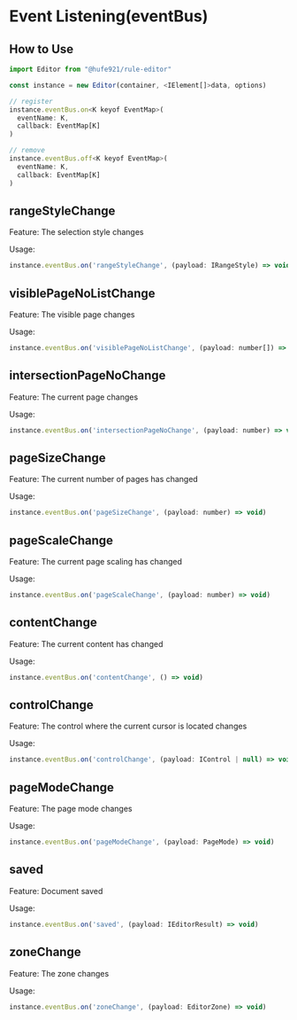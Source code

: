 # Event Listening(eventBus)

## How to Use

```javascript
import Editor from "@hufe921/rule-editor"

const instance = new Editor(container, <IElement[]>data, options)

// register
instance.eventBus.on<K keyof EventMap>(
  eventName: K,
  callback: EventMap[K]
)

// remove
instance.eventBus.off<K keyof EventMap>(
  eventName: K,
  callback: EventMap[K]
)
```

## rangeStyleChange

Feature: The selection style changes

Usage:

```javascript
instance.eventBus.on('rangeStyleChange', (payload: IRangeStyle) => void)
```

## visiblePageNoListChange

Feature: The visible page changes

Usage:

```javascript
instance.eventBus.on('visiblePageNoListChange', (payload: number[]) => void)
```

## intersectionPageNoChange

Feature: The current page changes

Usage:

```javascript
instance.eventBus.on('intersectionPageNoChange', (payload: number) => void)
```

## pageSizeChange

Feature: The current number of pages has changed

Usage:

```javascript
instance.eventBus.on('pageSizeChange', (payload: number) => void)
```

## pageScaleChange

Feature: The current page scaling has changed

Usage:

```javascript
instance.eventBus.on('pageScaleChange', (payload: number) => void)
```

## contentChange

Feature: The current content has changed

Usage:

```javascript
instance.eventBus.on('contentChange', () => void)
```

## controlChange

Feature: The control where the current cursor is located changes

Usage:

```javascript
instance.eventBus.on('controlChange', (payload: IControl | null) => void)
```

## pageModeChange

Feature: The page mode changes

Usage:

```javascript
instance.eventBus.on('pageModeChange', (payload: PageMode) => void)
```

## saved

Feature: Document saved

Usage:

```javascript
instance.eventBus.on('saved', (payload: IEditorResult) => void)
```

## zoneChange

Feature: The zone changes

Usage:

```javascript
instance.eventBus.on('zoneChange', (payload: EditorZone) => void)
```
